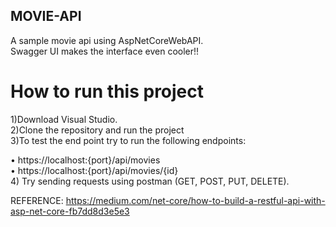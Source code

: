 ## MOVIE-API
A sample movie api using AspNetCoreWebAPI.<br>
Swagger UI makes the interface even cooler!!

# How to run this project
1)Download Visual Studio.<br>
2)Clone the repository and run the project <br>
3)To test the end point try to run the following endpoints:

 •	https://localhost:{port}/api/movies<br>
 •	https://localhost:{port}/api/movies/{id}<br>
 4) Try sending requests using postman  (GET, POST, PUT, DELETE).<br>
 
 REFERENCE: https://medium.com/net-core/how-to-build-a-restful-api-with-asp-net-core-fb7dd8d3e5e3

